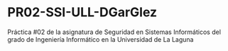 # PR02-SSI-ULL-DGarGlez
Práctica #02 de la asignatura de Seguridad en Sistemas Informáticos del grado de Ingeniería Informático en la Universidad de La Laguna
